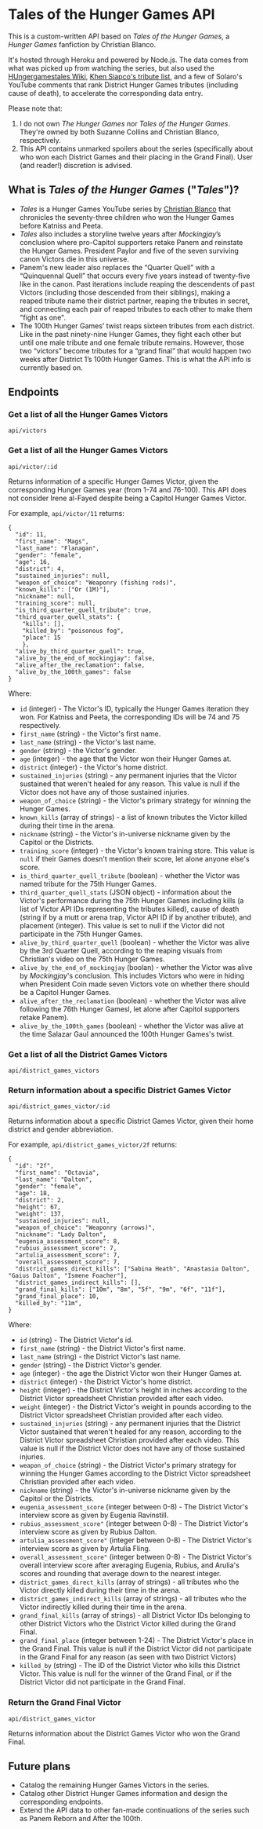 # Tales of the Hunger Games API

This is a custom-written API based on *Tales of the Hunger Games*, a *Hunger Games* fanfiction by Christian Blanco.

It's hosted through Heroku and powered by Node.js. The data comes from what was picked up from watching the series, but also used the [HUngergamestales Wiki](https://hungergamestales.fandom.com/wiki/HUngergamestales_Wiki), [Khen Siapco's tribute list](https://docs.google.com/spreadsheets/d/1A4_ryLpuz5rJIEfPzbYad3QqHS_GuGY06Aoz2YskBYo/edit#gid=0), and a few of Solaro's YouTube comments that rank District Hunger Games tributes (including cause of death), to accelerate the corresponding data entry. 

Please note that:
1. I do not own *The Hunger Games* nor *Tales of the Hunger Games*. They're owned by both Suzanne Collins and Christian Blanco, respectively.
2. This API contains unmarked spoilers about the series (specifically about who won each District Games and their placing in the Grand Final). User (and reader!) discretion is advised.


## What is *Tales of the Hunger Games* ("*Tales*")?

* *Tales* is a Hunger Games YouTube series by [Christian Blanco](https://www.youtube.com/channel/UCAkhWuczWzB3t7h8Xo5_S9g) that chronicles the seventy-three children who won the Hunger Games before Katniss and Peeta.
* *Tales* also includes a storyline twelve years after *Mockingjay*’s conclusion where pro-Capitol supporters retake Panem and reinstate the Hunger Games. President Paylor and five of the seven surviving canon Victors die in this universe. 
* Panem's new leader also replaces the “Quarter Quell” with a “Quinquennal Quell” that occurs every five years instead of twenty-five like in the canon. Past iterations include reaping the descendents of past Victors (including those descended from their siblings), making a reaped tribute name their district partner, reaping the tributes in secret, and connecting each pair of reaped tributes to each other to make them "fight as one". 
* The 100th Hunger Games’ twist reaps sixteen tributes from each district. Like in the past ninety-nine Hunger Games, they fight each other but until one male tribute and one female tribute remains. However, those two “victors” become tributes for a “grand final” that would happen two weeks after District 1’s 100th Hunger Games. This is what the API info is currently based on. 

## Endpoints

### Get a list of all the Hunger Games Victors

`api/victors`

### Get a list of all the Hunger Games Victors

`api/victor/:id`

Returns information of a specific Hunger Games Victor, given the corresponding Hunger Games year (from 1-74 and 76-100). This API does not consider Irene al-Fayed despite being a Capitol Hunger Games Victor.

For example, `api/victor/11` returns:

```
{
  "id": 11,
  "first_name": "Mags",
  "last_name": "Flanagan",
  "gender": "female",
  "age": 16,
  "district": 4,
  "sustained_injuries": null,
  "weapon_of_choice": "Weaponry (fishing rods)",
  "known_kills": ["Or (1M)"],
  "nickname": null,
  "training_score": null,
  "is_third_quarter_quell_tribute": true,
  "third_quarter_quell_stats": {
    "kills": [],
    "killed_by": "poisonous fog",
    "place": 15
    },
  "alive_by_third_quarter_quell": true,
  "alive_by_the_end_of_mockingjay": false,
  "alive_after_the_reclamation": false,
  "alive_by_the_100th_games": false
}
```

Where:
* `id` (integer) - The Victor's ID, typically the Hunger Games iteration they won. For Katniss and Peeta, the corresponding IDs will be 74 and 75 respectively.
* `first_name` (string) - the Victor's first name.
* `last_name` (string) - the Victor's last name.
* `gender` (string) - the Victor's gender.
* `age` (integer) - the age that the Victor won their Hunger Games at.
* `district` (integer) - the Victor's home district.
* `sustained_injuries` (string) - any permanent injuries that the Victor sustained that weren't healed for any reason. This value is null if the Victor does not have any of those sustained injuries. 
* `weapon_of_choice` (string) - the Victor's primary strategy for winning the Hunger Games. 
* `known_kills` (array of strings) - a list of known tributes the Victor killed during their time in the arena. 
* `nickname` (string) - the Victor's in-universe nickname given by the Capitol or the Districts.
* `training_score` (integer) - the Victor's known training store. This value is `null` if their Games doesn't mention their score, let alone anyone else's score.
* `is_third_quarter_quell_tribute` (boolean) - whether the Victor was named tribute for the 75th Hunger Games.
* `third_quarter_quell_stats` (JSON object) - information about the Victor's performance during the 75th Hunger Games including kills (a list of Victor API IDs representing the tributes killed), cause of death (string if by a mutt or arena trap, Victor API ID if by another tribute), and placement (integer). This value is set to null if the Victor did not participate in the 75th Hunger Games. 
* `alive_by_third_quarter_quell` (boolean) - whether the Victor was alive by the 3rd Quarter Quell, according to the reaping visuals from Christian's video on the 75th Hunger Games. 
* `alive_by_the_end_of_mockingjay` (boolan) - whether the Victor was alive by *Mockingjay*'s conclusion. This includes Victors who were in hiding when President Coin made seven Victors vote on whether there should be a Capitol Hunger Games. 
* `alive_after_the_reclamation` (boolean) - whether the Victor was alive following the 76th Hunger Gamesl, let alone after Capitol supporters retake Panem). 
* `alive_by_the_100th_games` (boolean) - whether the Victor was alive at the time Salazar Gaul announced the 100th Hunger Games's twist.

### Get a list of all the District Games Victors

`api/district_games_victors`

### Return information about a specific District Games Victor

`api/district_games_victor/:id`

Returns information about a specific District Games Victor, given their home district and gender abbreviation.

For example, `api/district_games_victor/2f` returns:

```
{
  "id": "2f",
  "first_name": "Octavia",
  "last_name": "Dalton",
  "gender": "female",
  "age": 18,
  "district": 2,
  "height": 67,
  "weight": 137,
  "sustained_injuries": null,
  "weapon_of_choice": "Weaponry (arrows)",
  "nickname": "Lady Dalton",
  "eugenia_assessment_score": 8,
  "rubius_assessment_score": 7,
  "artulia_assessment_score": 7,
  "overall_assessment_score": 7,
  "district_games_direct_kills": ["Sabina Heath", "Anastasia Dalton", "Gaius Dalton", "Ismene Foacher"],
  "district_games_indirect_kills": [],
  "grand_final_kills": ["10m", "8m", "5f", "9m", "6f", "11f"],  
  "grand_final_place": 10,
  "killed_by": "11m",
}
```

Where:
* `id` (string) - The District Victor's id.
* `first_name` (string) - the District Victor's first name.
* `last_name` (string) - the District Victor's last name.
* `gender` (string) - the District Victor's gender.
* `age` (integer) - the age the District Victor won their Hunger Games at.
* `district` (integer) - the District Victor's home district.
* `height` (integer) - the District Victor's height in inches according to the District Victor spreadsheet Christian provided after each video.
* `weight` (integer) - the District Victor's weight in pounds according to the District Victor spreadsheet Christian provided after each video.
* `sustained_injuries` (string) - any permanent injuries that the District Victor sustained that weren't healed for any reason, according to the District Victor spreadsheet Christian provided after each video. This value is null if the District Victor does not have any of those sustained injuries. 
* `weapon_of_choice` (string) - the District Victor's primary strategy for winning the Hunger Games according to the District Victor spreadsheet Christian provided after each video.
* `nickname` (string) - the Victor's in-universe nickname given by the Capitol or the Districts.
* `eugenia_assessment_score` (integer between 0-8) - The District Victor's interview score as given by Eugenia Ravinstill.
* `rubius_assessment_score"` (integer between 0-8) - The District Victor's interview score as given by Rubius Dalton.
* `artulia_assessment_score"` (integer between 0-8) - The District Victor's interview score as given by Artulia Fling.
* `overall_assessment_score"` (integer between 0-8) - The District Victor's overall interview score after averaging Eugenia, Rubius, and Arulia's scores and rounding that average down to the nearest integer.
* `district_games_direct_kills` (array of strings) - all tributes who the Victor directly killed during their time in the arena.
* `district_games_indirect_kills` (array of strings) - all tributes who the Victor indirectly killed during their time in the arena.
* `grand_final_kills` (array of strings) - all District Victor IDs belonging to other District Victors who the District Victor killed during the Grand Final. 
*  `grand_final_place` (integer between 1-24) - The District Victor's place in the Grand Final. This value is null if the District Victor did not participate in the Grand Final for any reason (as seen with two District Victors)
*  `killed_by` (string) - The ID of the District Victor who kills this District Victor. This value is null for the winner of the Grand Final, or if the District Victor did not participate in the Grand Final.

### Return the Grand Final Victor 

`api/district_games_victor`

Returns information about the District Games Victor who won the Grand Final. 

## Future plans

* Catalog the remaining Hunger Games Victors in the series.
* Catalog other District Hunger Games information and design the corresponding endpoints.
* Extend the API data to other fan-made continuations of the series such as Panem Reborn and After the 100th.
